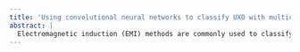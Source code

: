```yaml
---
title: 'Using convolutional neural networks to classify UXO with multicomponent electromagnetic induction data'
abstract: |
  Electromagnetic induction (EMI) methods are commonly used to classify unexploded ordnance (UXO) in both terrestrial and marine settings. Modern time-domain systems used for classification are multicomponent which means they acquire many transmitter-receiver pairs at multiple time-channels. Traditionally, classification is done using a physics-based inversion approach where polarizability curves are estimated from the EMI data. These curves are then compared with those in a library to look for a match based on some misfit. In this work we developed a convolutional neural network (CNN) that classifies UXO directly from EMI data. In the architecture of the CNN, the input was defined as a two-dimensional data map considering a fixed number of transmitter cycles in the along-track direction and the spatial extent of the receivers in the cross-track direction. Analogous to an image segmentation problem, our CNN outputs a classification map that preserves the spatial dimensions of the input. In this way, our CNN produces high-resolution results and can handle the multiple transmitter-receiver pairs and the per-line acquisition of multicomponent systems. We train the CNN using synthetic data generated with a dipole forward model considering all possible UXO and clutter objects. A careful design of the clutter classes is needed to maximize clutter discrimination. However, we found that using some general geometric shapes (e.g. plate-like objects) works well in practice. We tested our approach using field data acquired with the UltraTEMA system in the Sequim Bay marine test site. We found that the CNN results can be affected by spatially and temporally correlated noise remaining in the preprocessed data. Including this systematic noise in our training dataset was crucial to improve our classification results for field data. To tackle this issue, we add a first step in our workflow that uses a CNN to get field data patches without metallic objects and then randomly add those patches to our synthetic data. Using this workflow, classification results for the field data show that our approach detects all UXOs and classifies more than 90% as the correct type while also discriminating ~70% of the clutter. A key advantage of our CNN is that, once trained, it may be used to provide real-time classification results on the field.
---
```

